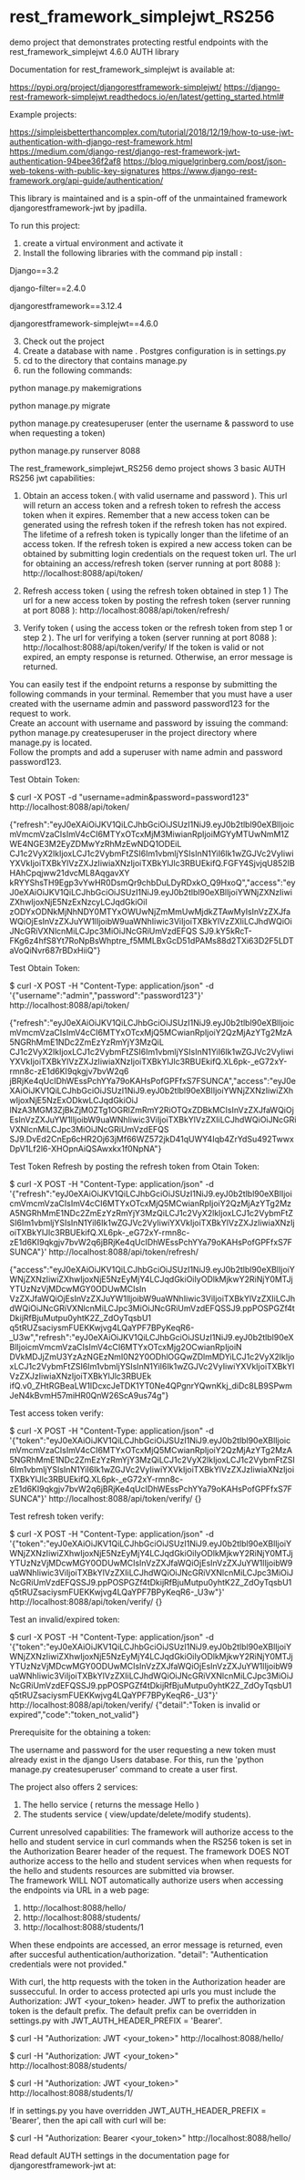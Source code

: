 # rest_framework_simplejwt_RS256
demo project that demonstrates protecting restful endpoints with the rest_framework_simplejwt 4.6.0 AUTH library

Documentation for rest_framework_simplejwt is available at:

https://pypi.org/project/djangorestframework-simplejwt/
https://django-rest-framework-simplejwt.readthedocs.io/en/latest/getting_started.html#

Example projects:

https://simpleisbetterthancomplex.com/tutorial/2018/12/19/how-to-use-jwt-authentication-with-django-rest-framework.html
https://medium.com/django-rest/django-rest-framework-jwt-authentication-94bee36f2af8
https://blog.miguelgrinberg.com/post/json-web-tokens-with-public-key-signatures
https://www.django-rest-framework.org/api-guide/authentication/

This library is maintained and is a spin-off of the unmaintained framework djangorestframework-jwt by jpadilla.

To run this project:

1. create a virtual environment and activate it
2. Install the following libraries with the command pip install <library-name>:

Django==3.2
  
django-filter==2.4.0

djangorestframework==3.12.4

djangorestframework-simplejwt==4.6.0
  
3. Check out the project
4. Create a database with name <databasename>.  Postgres configuration is in settings.py
5. cd to the directory that contains manage.py
6. run the following commands:

python manage.py makemigrations
  
python manage.py migrate

python manage.py createsuperuser (enter the username & password to use when requesting a token)

python manage.py runserver 8088

The rest_framework_simplejwt_RS256 demo project shows 3 basic AUTH RS256 jwt capabilities:

1. Obtain an access token.( with valid username and password ).  This url will return an access token and a refresh token to refresh the access token when it expires.  Remember that a new access token can be generated using the refresh token if the refresh token has not expired.  The lifetime of a refresh token is typically longer than the lifetime of an access token.  If the refresh token is expired a new access token can be obtained by submitting login credentials on the request token url.  The url for obtaining an access/refresh token (server running at port 8088 ): http://localhost:8088/api/token/

2. Refresh access token ( using the refresh token obtained in step 1 ) The url for a new access token by posting the refresh token (server running at port 8088 ): http://localhost:8088/api/token/refresh/

3. Verify token ( using the access token or the refresh token from step 1 or step 2 ). The url for verifying a token (server running at port 8088 ): http://localhost:8088/api/token/verify/
   If the token is valid or not expired, an empty response is returned.  Otherwise, an error message is returned.

You can easily test if the endpoint returns a response by submitting the following commands in your terminal.  Remember that you must have a user created with the username admin and password password123 for the request to work.  
Create an account with username and password by issuing the command:  
python manage.py createsuperuser in the project directory where manage.py is located.  
Follow the prompts and add a superuser with name admin and password password123.

Test Obtain Token:

$ curl -X POST -d "username=admin&password=password123" http://localhost:8088/api/token/

{"refresh":"eyJ0eXAiOiJKV1QiLCJhbGciOiJSUzI1NiJ9.eyJ0b2tlbl90eXBlIjoicmVmcmVzaCIsImV4cCI6MTYxOTcxMjM3MiwianRpIjoiMGYyMTUwNmM1ZWE4NGE3M2EyZDMwYzRhMzEwNDQ1ODEiL
CJ1c2VyX2lkIjoxLCJ1c2VybmFtZSI6Im1vbmljYSIsInN1YiI6Ik1wZGJVc2VyIiwiYXVkIjoiTXBkYlVzZXJzIiwiaXNzIjoiTXBkYlJlc3RBUEkifQ.FGFY4SjvjqU852IBHAhCpqjww21dvcML8AqgavXY
kRYYShsTH9Egp3vYwHR0DsmQr9chbDuLDyRDxkO_Q9HxoQ","access":"eyJ0eXAiOiJKV1QiLCJhbGciOiJSUzI1NiJ9.eyJ0b2tlbl90eXBlIjoiYWNjZXNzIiwiZXhwIjoxNjE5NzExNzcyLCJqdGkiOiI
zODYxODNkMjNhNDY0MTYxOWUwNjZmMmUwMjdkZTAwMyIsInVzZXJfaWQiOjEsInVzZXJuYW1lIjoibW9uaWNhIiwic3ViIjoiTXBkYlVzZXIiLCJhdWQiOiJNcGRiVXNlcnMiLCJpc3MiOiJNcGRiUmVzdEFQS
SJ9.kY5kRcT-FKg6z4hfS8Yt7RoNpBsWhptre_f5MMLBxGcD51dPAMs88d2TXi63D2F5LDTaVoQiNvr687rBDxHiiQ"}

Test Obtain Token:

$ curl -X POST -H "Content-Type: application/json" -d '{"username":"admin","password":"password123"}' http://localhost:8088/api/token/

{"refresh":"eyJ0eXAiOiJKV1QiLCJhbGciOiJSUzI1NiJ9.eyJ0b2tlbl90eXBlIjoicmVmcmVzaCIsImV4cCI6MTYxOTcxMjQ5MCwianRpIjoiY2QzMjAzYTg2MzA5NGRhMmE1NDc2ZmEzYzRmYjY3MzQiL
CJ1c2VyX2lkIjoxLCJ1c2VybmFtZSI6Im1vbmljYSIsInN1YiI6Ik1wZGJVc2VyIiwiYXVkIjoiTXBkYlVzZXJzIiwiaXNzIjoiTXBkYlJlc3RBUEkifQ.XL6pk-_eG72xY-rmn8c-zE1d6KI9qkgjv7bvW2q6
jBRjKe4qUcIDhWEssPchYYa79oKAHsPofGPFfxS7FSUNCA","access":"eyJ0eXAiOiJKV1QiLCJhbGciOiJSUzI1NiJ9.eyJ0b2tlbl90eXBlIjoiYWNjZXNzIiwiZXhwIjoxNjE5NzExODkwLCJqdGkiOiJ
lNzA3MGM3ZjBkZjM0ZTg1OGRlZmRmY2RiOTQxZDBkMCIsInVzZXJfaWQiOjEsInVzZXJuYW1lIjoibW9uaWNhIiwic3ViIjoiTXBkYlVzZXIiLCJhdWQiOiJNcGRiVXNlcnMiLCJpc3MiOiJNcGRiUmVzdEFQS
SJ9.DvEd2CnEp6cHR2Oj63jMf66WZ572jkD41qUWY4Iqb4ZrYdSu492TwwxDpV1Lf2l6-XHOpnAiQSAwxkx1f0NpNA"}

Test Token Refresh by posting the refresh token from Otain Token:

$ curl -X POST -H "Content-Type: application/json" -d '{"refresh":"eyJ0eXAiOiJKV1QiLCJhbGciOiJSUzI1NiJ9.eyJ0b2tlbl90eXBlIjoicmVmcmVzaCIsImV4cCI6MTYxOTcxMjQ5MCwianRpIjoiY2QzMjAzYTg2MzA5NGRhMmE1NDc2ZmEzYzRmYjY3MzQiLCJ1c2VyX2lkIjoxLCJ1c2VybmFtZSI6Im1vbmljYSIsInN1YiI6Ik1wZGJVc2VyIiwiYXVkIjoiTXBkYlVzZXJzIiwiaXNzIjoiTXBkYlJlc3RBUEkifQ.XL6pk-_eG72xY-rmn8c-zE1d6KI9qkgjv7bvW2q6jBRjKe4qUcIDhWEssPchYYa79oKAHsPofGPFfxS7FSUNCA"}' http://localhost:8088/api/token/refresh/

{"access":"eyJ0eXAiOiJKV1QiLCJhbGciOiJSUzI1NiJ9.eyJ0b2tlbl90eXBlIjoiYWNjZXNzIiwiZXhwIjoxNjE5NzEyMjY4LCJqdGkiOiIyODlkMjkwY2RiNjY0MTJjYTUzNzVjMDcwMGY0ODUwMCIsIn
VzZXJfaWQiOjEsInVzZXJuYW1lIjoibW9uaWNhIiwic3ViIjoiTXBkYlVzZXIiLCJhdWQiOiJNcGRiVXNlcnMiLCJpc3MiOiJNcGRiUmVzdEFQSSJ9.ppPOSPGZf4tDkijRfBjuMutpu0yhtK2Z_ZdOyTqsbU1
q5tRUZsaciysmFUEKKwjvg4LQaYPF7BPyKeqR6-_U3w","refresh":"eyJ0eXAiOiJKV1QiLCJhbGciOiJSUzI1NiJ9.eyJ0b2tlbl90eXBlIjoicmVmcmVzaCIsImV4cCI6MTYxOTcxMjg2OCwianRpIjoiN
DVkMDJjZmU3YzAzNGEzNmI0N2Y0ODhlOGQwZDlmMDYiLCJ1c2VyX2lkIjoxLCJ1c2VybmFtZSI6Im1vbmljYSIsInN1YiI6Ik1wZGJVc2VyIiwiYXVkIjoiTXBkYlVzZXJzIiwiaXNzIjoiTXBkYlJlc3RBUEk
ifQ.v0_ZHtRGBeaLW1IDcxcJeTDK1YT0Ne4QPgnrYQwnKkj_diDc8LB9SPwmJeN4kBvmH57miHR0QnW26ScA9us74g"}

Test access token verify:

$ curl -X POST -H "Content-Type: application/json" -d '{"token":"eyJ0eXAiOiJKV1QiLCJhbGciOiJSUzI1NiJ9.eyJ0b2tlbl90eXBlIjoicmVmcmVzaCIsImV4cCI6MTYxOTcxMjQ5MCwianRpIjoiY2QzMjAzYTg2MzA5NGRhMmE1NDc2ZmEzYzRmYjY3MzQiLCJ1c2VyX2lkIjoxLCJ1c2VybmFtZSI6Im1vbmljYSIsInN1YiI6Ik1wZGJVc2VyIiwiYXVkIjoiTXBkYlVzZXJzIiwiaXNzIjoiTXBkYlJlc3RBUEkifQ.XL6pk-_eG72xY-rmn8c-zE1d6KI9qkgjv7bvW2q6jBRjKe4qUcIDhWEssPchYYa79oKAHsPofGPFfxS7FSUNCA"}' http://localhost:8088/api/token/verify/
{}

Test refresh token verify:

$ curl -X POST -H "Content-Type: application/json" -d '{"token":"eyJ0eXAiOiJKV1QiLCJhbGciOiJSUzI1NiJ9.eyJ0b2tlbl90eXBlIjoiYWNjZXNzIiwiZXhwIjoxNjE5NzEyMjY4LCJqdGkiOiIyODlkMjkwY2RiNjY0MTJjYTUzNzVjMDcwMGY0ODUwMCIsInVzZXJfaWQiOjEsInVzZXJuYW1lIjoibW9uaWNhIiwic3ViIjoiTXBkYlVzZXIiLCJhdWQiOiJNcGRiVXNlcnMiLCJpc3MiOiJNcGRiUmVzdEFQSSJ9.ppPOSPGZf4tDkijRfBjuMutpu0yhtK2Z_ZdOyTqsbU1q5tRUZsaciysmFUEKKwjvg4LQaYPF7BPyKeqR6-_U3w"}' http://localhost:8088/api/token/verify/
{}

Test an invalid/expired token:

$ curl -X POST -H "Content-Type: application/json" -d '{"token":"eyJ0eXAiOiJKV1QiLCJhbGciOiJSUzI1NiJ9.eyJ0b2tlbl90eXBlIjoiYWNjZXNzIiwiZXhwIjoxNjE5NzEyMjY4LCJqdGkiOiIyODlkMjkwY2RiNjY0MTJjYTUzNzVjMDcwMGY0ODUwMCIsInVzZXJfaWQiOjEsInVzZXJuYW1lIjoibW9uaWNhIiwic3ViIjoiTXBkYlVzZXIiLCJhdWQiOiJNcGRiVXNlcnMiLCJpc3MiOiJNcGRiUmVzdEFQSSJ9.ppPOSPGZf4tDkijRfBjuMutpu0yhtK2Z_ZdOyTqsbU1q5tRUZsaciysmFUEKKwjvg4LQaYPF7BPyKeqR6-_U3"}' http://localhost:8088/api/token/verify/
{"detail":"Token is invalid or expired","code":"token_not_valid"}

Prerequisite for the obtaining a token:

The username and password for the user requesting a new token must already exist in the django Users database.  For this, run the 'python manage.py createsuperuser' command
to create a user first.

The project also offers 2 services:
1. The hello service ( returns the message Hello )
2. The students service ( view/update/delete/modify students).


Current unresolved capabilities:
The framework will authorize access to the hello and student service in curl commands when the RS256 token is set in the Authorization Bearer header of the request.
The framework DOES NOT authorize access to the hello and student services when when requests for the hello and students resources are submitted via browser.  
The framework WILL NOT automatically authorize users when accessing the endpoints via URL in a web page:

1. http://localhost:8088/hello/
2. http://localhost:8088/students/
3. http://localhost:8088/students/1

When these endpoints are accessed, an error message is returned, even after succesful authentication/authorization.  "detail": "Authentication credentials were not provided."

With curl, the http requests with the token in the Authorization header are susseccuful.  In order to access protected api urls you must include the Authorization: JWT <your_token> header.  JWT to prefix the authorization token is the default prefix.  The default prefix can be overridden in settings.py with JWT_AUTH_HEADER_PREFIX = 'Bearer'.

$ curl -H "Authorization: JWT <your_token>" http://localhost:8088/hello/

$ curl -H "Authorization: JWT <your_token>" http://localhost:8088/students/

$ curl -H "Authorization: JWT <your_token>" http://localhost:8088/students/1/

If in settings.py you have overridden JWT_AUTH_HEADER_PREFIX = 'Bearer', then the api call with curl will be:

$ curl -H "Authorization: Bearer <your_token>" http://localhost:8088/hello/

Read default AUTH settings in the documentation page for djangorestframework-jwt at:

